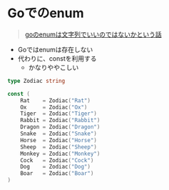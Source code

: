# Goでのenum
>[goのenumは文字列でいいのではないかという話](https://zenn.dev/kyoh86/articles/qiita-18b8bfc6ffe045aaf380)
- Goではenumは存在しない
- 代わりに、constを利用する
  - かなりややこしい


```go
type Zodiac string

const (
	Rat    = Zodiac("Rat")
	Ox     = Zodiac("Ox")
	Tiger  = Zodiac("Tiger")
	Rabbit = Zodiac("Rabbit")
	Dragon = Zodiac("Dragon")
	Snake  = Zodiac("Snake")
	Horse  = Zodiac("Horse")
	Sheep  = Zodiac("Sheep")
	Monkey = Zodiac("Monkey")
	Cock   = Zodiac("Cock")
	Dog    = Zodiac("Dog")
	Boar   = Zodiac("Boar")
)
```

